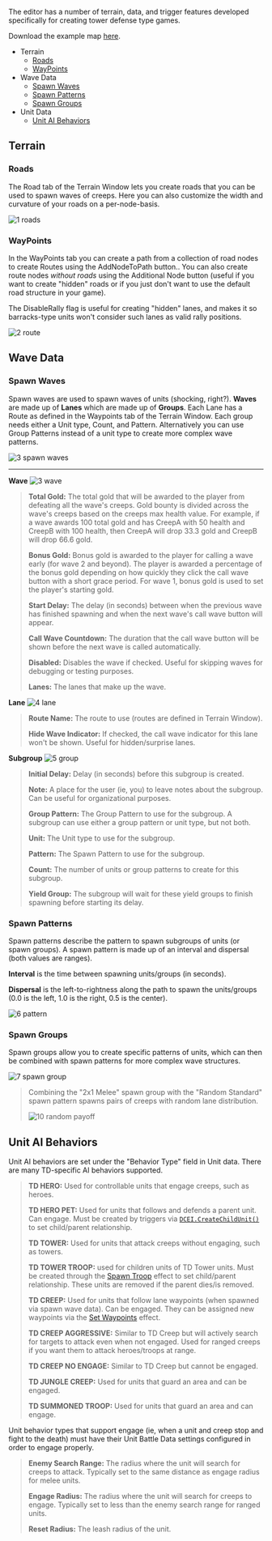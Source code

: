 The editor has a number of terrain, data, and trigger features developed specifically for creating tower defense type games.

Download the example map [here](https://github.com/dctopspin/Wild-Modding/files/3791728/Example_TowerDefense.zip).

* Terrain
  * [Roads](#Roads)
  * [WayPoints](#WayPoints)
* Wave Data
  * [Spawn Waves](#Spawn-Waves)
  * [Spawn Patterns](#Spawn-Patterns)
  * [Spawn Groups](#Spawn-Groups)
* Unit Data
  * [Unit AI Behaviors](#Unit-AI-Behaviors)


## Terrain

### Roads
The Road tab of the Terrain Window lets you create roads that you can be used to spawn waves of creeps. Here you can also customize the width and curvature of your roads on a per-node-basis.

![1 roads](https://user-images.githubusercontent.com/56179276/67903986-4537e500-fb2a-11e9-80f6-435564c1dff6.png)

### WayPoints
In the WayPoints tab you can create a path from a collection of road nodes to create Routes using the AddNodeToPath button.. You can also create route nodes *without roads* using the Additional Node button (useful if you want to create "hidden" roads or if you just don't want to use the default road structure in your game).

The DisableRally flag is useful for creating "hidden" lanes, and makes it so barracks-type units won't consider such lanes as valid rally positions.

![2 route](https://user-images.githubusercontent.com/56179276/67904041-6ac4ee80-fb2a-11e9-9b24-def231ddb892.png)



## Wave Data
### Spawn Waves
Spawn waves are used to spawn waves of units (shocking, right?). **Waves** are made up of **Lanes** which are made up of **Groups**. Each Lane has a Route as defined in the Waypoints tab of the Terrain Window. Each group needs either a Unit type, Count, and Pattern. Alternatively you can use Group Patterns instead of a unit type to create more complex wave patterns.

![3 spawn waves](https://user-images.githubusercontent.com/56179276/67908310-57b91b00-fb38-11e9-8ba3-4c33764196eb.png)

***

**Wave**
![3 wave](https://user-images.githubusercontent.com/56179276/67909065-2726b080-fb3b-11e9-9558-85cce9184170.png)
> **Total Gold:** The total gold that will be awarded to the player from defeating all the wave's creeps. Gold bounty is divided across the wave's creeps based on the creeps max health value. For example, if a wave awards 100 total gold and has CreepA with 50 health and CreepB with 100 health, then CreepA will drop 33.3 gold and CreepB will drop 66.6 gold.
>
> **Bonus Gold:** Bonus gold is awarded to the player for calling a wave early (for wave 2 and beyond). The player is awarded a percentage of the bonus gold depending on how quickly they click the call wave button with a short grace period. For wave 1, bonus gold is used to set the player's starting gold.
> 
> **Start Delay:** The delay (in seconds) between when the previous wave has finished spawning and when the next wave's call wave button will appear.
>
> **Call Wave Countdown:** The duration that the call wave button will be shown before the next wave is called automatically.
>
> **Disabled:** Disables the wave if checked. Useful for skipping waves for debugging or testing purposes.
>
> **Lanes:** The lanes that make up the wave.


**Lane**
![4 lane](https://user-images.githubusercontent.com/56179276/67908982-c5fedd00-fb3a-11e9-9dba-59b1fd5e633f.png)
> **Route Name:** The route to use (routes are defined in Terrain Window).
>
> **Hide Wave Indicator:** If checked, the call wave indicator for this lane won't be shown. Useful for hidden/surprise lanes.

**Subgroup**
![5 group](https://user-images.githubusercontent.com/56179276/67908998-cdbe8180-fb3a-11e9-9a40-8cf9d7ca1c09.png)
> **Initial Delay:** Delay (in seconds) before this subgroup is created.
>
> **Note:** A place for the user (ie, you) to leave notes about the subgroup. Can be useful for organizational purposes.
>
> **Group Pattern:** The Group Pattern to use for the subgroup. A subgroup can use either a group pattern or unit type, but not both.
>
> **Unit:** The Unit type to use for the subgroup.
>
> **Pattern:** The Spawn Pattern to use for the subgroup.
>
> **Count:** The number of units or group patterns to create for this subgroup.
>
> **Yield Group:** The subgroup will wait for these yield groups to finish spawning before starting its delay.


### Spawn Patterns
Spawn patterns describe the pattern to spawn subgroups of units (or spawn groups). A spawn pattern is made up of an interval and dispersal (both values are ranges).

**Interval** is the time between spawning units/groups (in seconds).

**Dispersal** is the left-to-rightness along the path to spawn the units/groups (0.0 is the left, 1.0 is the right, 0.5 is the center).

![6 pattern](https://user-images.githubusercontent.com/56179276/67909767-a3ba8e80-fb3d-11e9-8582-12e4528024ff.png)


### Spawn Groups
Spawn groups allow you to create specific patterns of units, which can then be combined with spawn patterns for more complex wave structures.

![7 spawn group](https://user-images.githubusercontent.com/56179276/67909814-d5cbf080-fb3d-11e9-89e1-f9f4a098997d.png)

> Combining the "2x1 Melee" spawn group with the "Random Standard" spawn pattern spawns pairs of creeps with random lane distribution.
>
> ![10 random payoff](https://user-images.githubusercontent.com/56179276/67909996-6d314380-fb3e-11e9-935d-8d4a70554e85.png)

## Unit AI Behaviors

Unit AI behaviors are set under the "Behavior Type" field in Unit data. There are many TD-specific AI behaviors supported.

> **TD HERO:** Used for controllable units that engage creeps, such as heroes.
> 
> **TD HERO PET:** Used for units that follows and defends a parent unit. Can engage. Must be created by triggers via [`DCEI.CreateChildUnit()`](https://wiki.funovus.com/master/Trigger-API-Reference-DCEI-Functions-Unit#createchildunit-6) to set child/parent relationship.
>
> **TD TOWER:** Used for units that attack creeps without engaging, such as towers.
>
> **TD TOWER TROOP:** used for children units of TD Tower units. Must be created through the [Spawn Troop](https://wiki.funovus.com/master/Data-Effect-Spawn-Troop) effect to set child/parent relationship. These units are removed if the parent dies/is removed.
>
> **TD CREEP:** Used for units that follow lane waypoints (when spawned via spawn wave data). Can be engaged. They can be assigned new waypoints via the [Set Waypoints](https://wiki.funovus.com/master/Data-Effect-Set-Waypoints) effect.
>
> **TD CREEP AGGRESSIVE:** Similar to TD Creep but will actively search for targets to attack even when not engaged. Used for ranged creeps if you want them to attack heroes/troops at range.
>
> **TD CREEP NO ENGAGE:** Similar to TD Creep but cannot be engaged.
>
> **TD JUNGLE CREEP:** Used for units that guard an area and can be engaged.
>
> **TD SUMMONED TROOP:** Used for units that guard an area and can engage.

Unit behavior types that support engage (ie, when a unit and creep stop and fight to the death) must have their Unit Battle Data settings configured in order to engage properly.

> **Enemy Search Range:** The radius where the unit will search for creeps to attack. Typically set to the same distance as engage radius for melee units.
>
> **Engage Radius:** The radius where the unit will search for creeps to engage. Typically set to less than the enemy search range for ranged units.
>
> **Reset Radius:** The leash radius of the unit.
